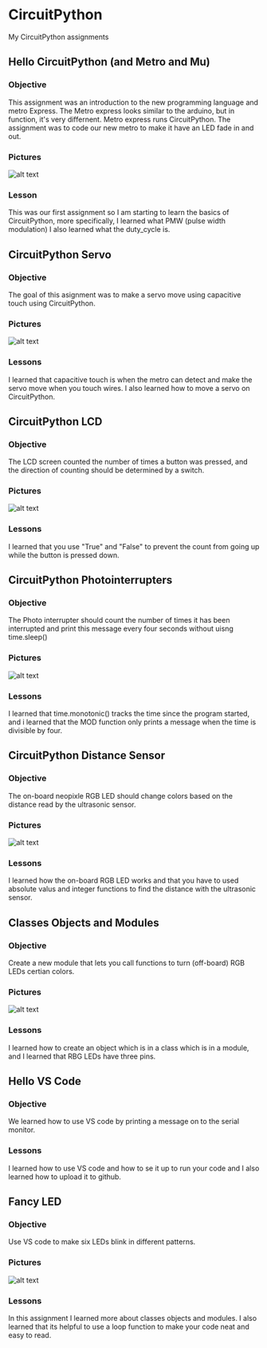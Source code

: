# CircuitPython
My CircuitPython assignments
## Hello CircuitPython (and Metro and Mu)
### Objective
This assignment was an introduction to the new programming language and metro Express. The Metro express looks similar to the arduino, but in function, it's very differnent. Metro express runs CircuitPython. The assignment was to code our new metro to make it have an LED fade in and out.
### Pictures
![alt text](Fritzings/Hello_CircuitPython_Fritzing_Image.PNG)
### Lesson
This was our first assignment so I am starting to learn the basics of CircuitPython, more specifically, I learned what PMW (pulse width modulation) I also learned what the duty_cycle is.
## CircuitPython Servo
### Objective
The goal of this asignment was to make a servo move using capacitive touch using CircuitPython.
### Pictures
![alt text](Fritzings/CircuitPython_Servo_Fritzing_Image.PNG)
### Lessons
I learned that capacitive touch is when the metro can detect and make the servo move when you touch wires. I also learned how to move a servo on CircuitPython. 
## CircuitPython LCD
### Objective
The LCD screen counted the number of times a button was pressed, and the direction of counting should be determined by a switch.
### Pictures
![alt text](Fritzings/CircuitPython_LCD_Fritzing_Image.PNG)
### Lessons
I learned that you use "True" and "False" to prevent the count from going up while the button is pressed down.
## CircuitPython Photointerrupters
### Objective
The Photo interrupter should count the number of times it has been interrupted and print this message every four seconds without uisng time.sleep()
### Pictures
![alt text](Fritzings/CircuitPython_PhotoInterrupters_Fritzing_Image.PNG)
### Lessons
I learned that time.monotonic() tracks the time since the program started, and i learned that the MOD function only prints a message when the time is divisible by four.
## CircuitPython Distance Sensor
### Objective
The on-board neopixle RGB LED should change colors based on the distance read by the ultrasonic sensor.
### Pictures
![alt text](Fritzings/CircuitPython_Distance_Sensor_Fritzing_Image.PNG)
### Lessons
I learned how the on-board RGB LED works and that you have to used absolute valus and integer functions to find the distance with the ultrasonic sensor.
## Classes Objects and Modules
### Objective
Create a new module that lets you call functions to turn (off-board) RGB LEDs certian colors.
### Pictures
![alt text](Fritzings/Classes_Objects_Modules_Fritzing_Image.PNG)
### Lessons
I learned how to create an object which is in a class which is in a module, and I learned that RBG LEDs have three pins.
## Hello VS Code
### Objective
We learned how to use VS code by printing a message on to the serial monitor.
### Lessons
I learned how to use VS code and how to se it up to run your code and I also learned how to upload it to github.
## Fancy LED
### Objective
Use VS code to make six LEDs blink in different patterns.
### Pictures
![alt text](Fritzings/Fancy_LED_Fritzing_Image.PNG)
### Lessons
In this assignment I learned more about classes objects and modules. I also learned that its helpful to use a loop function to make your code neat and easy to read.

